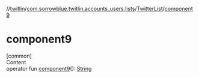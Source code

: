//[twitlin](../../index.md)/[com.sorrowblue.twitlin.accounts_users.lists](../index.md)/[TwitterList](index.md)/[component9](component9.md)



# component9  
[common]  
Content  
operator fun [component9](component9.md)(): [String](https://kotlinlang.org/api/latest/jvm/stdlib/kotlin/-string/index.html)  



